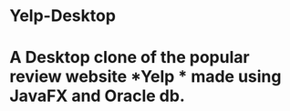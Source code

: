 # Yelp-Desktop
# A Desktop clone of the popular review website *Yelp *  made using JavaFX and Oracle db.
